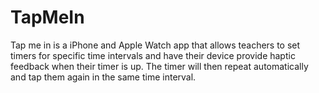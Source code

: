 # TapMeIn
Tap me in is a iPhone and Apple Watch app that allows teachers to set timers for specific time intervals and have their device provide haptic feedback when their timer is up. The timer will then repeat automatically and tap them again in the same time interval.
